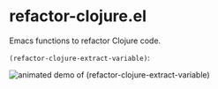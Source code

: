 refactor-clojure.el
===================

Emacs functions to refactor Clojure code.

`(refactor-clojure-extract-variable)`:

![animated demo of (refactor-clojure-extract-variable)](https://raw.github.com/astanin/refactor-clojure.el/master/demo/refactore-clojure-extract-variable.gif)
